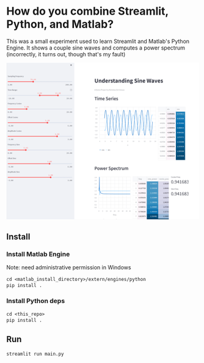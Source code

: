 # How do you combine Streamlit, Python, and Matlab?

This was a small experiment used to learn Streamlit and Matlab's Python Engine. 
It shows a couple sine waves and computes a power spectrum (incorrectly, it turns out, though that's my fault)

![screenshot](imgs/screenshot.png)

## Install

### Install Matlab Engine

Note: need administrative permission in Windows
```
cd <matlab_install_directory>/extern/engines/python 
pip install .
```

### Install Python deps
```
cd <this_repo>
pip install .
```

## Run
```
streamlit run main.py
```
